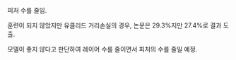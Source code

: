 피처 수를 줄임.

훈련이 되지 않았지만 유클리드 거리손실의 경우, 논문은 29.3%지만 27.4%로 결과 도출.

모델이 좋지 않다고 판단하여 레이어 수를 줄이면서 피처의 수를 줄일 예정.
